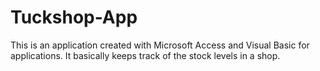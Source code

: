 # Tuckshop-App
This is an application created with Microsoft Access and Visual Basic for applications. It basically keeps track of the stock levels in a shop.
